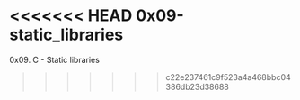 <<<<<<< HEAD
0x09-static_libraries
=======
0x09. C - Static libraries
>>>>>>> c22e237461c9f523a4a468bbc04386db23d38688
